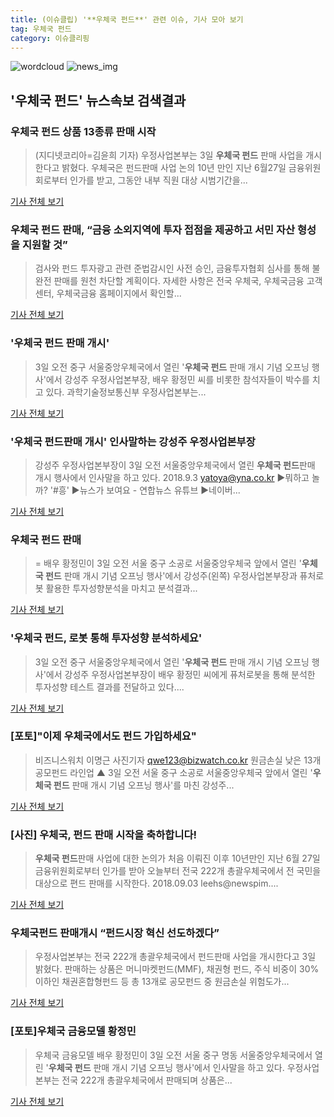 ```yaml
---
title: (이슈클립) '**우체국 펀드**' 관련 이슈, 기사 모아 보기
tag: 우체국 펀드
category: 이슈클리핑
---
```

![wordcloud](https://s3.ap-northeast-2.amazonaws.com/lyrics101-wordcloud/2018-09-03-1535959593.png)
![news_img](https://user-images.githubusercontent.com/42597476/44507050-1206f400-a6e4-11e8-8d98-7ffbfebb353f.png)
## **'**우체국 펀드**'** 뉴스속보 검색결과
### **우체국 펀드** 상품 13종류 판매 시작

>(지디넷코리아=김윤희 기자) 우정사업본부는 3일 **우체국 펀드** 판매 사업을 개시한다고 밝혔다. 우체국은 펀드판매 사업 논의 10년 만인 지난 6월27일 금융위원회로부터 인가를 받고, 그동안 내부 직원 대상 시범기간을...

<a href="http://www.zdnet.co.kr/ArticleView.asp?artice_id=20180903091545" target="_blank">기사 전체 보기</a>

### **우체국 펀드** 판매, “금융 소외지역에 투자 접점을 제공하고 서민 자산 형성을 지원할 것”

>검사와 펀드 투자광고 관련 준법감시인 사전 승인, 금융투자협회 심사를 통해 불완전 판매를 원천 차단할 계획이다. 자세한 사항은 전국 우체국, 우체국금융 고객센터, 우체국금융 홈페이지에서 확인할...

<a href="http://www.hkbs.co.kr/news/articleView.html?idxno=482319" target="_blank">기사 전체 보기</a>

### '**우체국 펀드** 판매 개시'

>3일 오전 중구 서울중앙우체국에서 열린 '**우체국 펀드** 판매 개시 기념 오프닝 행사'에서 강성주 우정사업본부장, 배우 황정민 씨를 비롯한 참석자들이 박수를 치고 있다. 과학기술정보통신부 우정사업본부는...

<a href="http://news1.kr/photos/view/?3282997" target="_blank">기사 전체 보기</a>

### '**우체국 펀드**판매 개시' 인사말하는 강성주 우정사업본부장

>강성주 우정사업본부장이 3일 오전 서울중앙우체국에서 열린 **우체국 펀드**판매 개시 행사에서 인사말을 하고 있다. 2018.9.3 yatoya@yna.co.kr ▶뭐하고 놀까? '#흥' ▶뉴스가 보여요 - 연합뉴스 유튜브 ▶네이버...

<a href="http://app.yonhapnews.co.kr/YNA/Basic/SNS/r.aspx?c=PYH20180903084700013&did=1196m" target="_blank">기사 전체 보기</a>

### **우체국 펀드** 판매

>= 배우 황정민이 3일 오전 서울 중구 소공로 서울중앙우체국 앞에서 열린 '**우체국 펀드** 판매 개시 기념 오프닝 행사'에서 강성주(왼쪽) 우정사업본부장과 퓨처로봇 활용한 투자성향분석을 마치고 분석결과...

<a href="http://www.newsis.com/view/?id=NISI20180903_0014430146" target="_blank">기사 전체 보기</a>

### '**우체국 펀드**, 로봇 통해 투자성향 분석하세요'

>3일 오전 중구 서울중앙우체국에서 열린 '**우체국 펀드** 판매 개시 기념 오프닝 행사'에서 강성주 우정사업본부장이 배우 황정민 씨에게 퓨처로봇을 통해 분석한 투자성향 테스트 결과를 전달하고 있다....

<a href="http://news1.kr/photos/view/?3283000" target="_blank">기사 전체 보기</a>

### [포토]"이제 우체국에서도 펀드 가입하세요"

>비즈니스워치 이명근 사진기자 qwe123@bizwatch.co.kr 원금손실 낮은 13개 공모펀드 라인업 ▲ 3일 오전 서울 중구 소공로 서울중앙우체국 앞에서 열린 '**우체국 펀드** 판매 개시 기념 오프닝 행사'를 마친 강성주...

<a href="http://news.bizwatch.co.kr/article/market/2018/09/03/0017/naver" target="_blank">기사 전체 보기</a>

### [사진] 우체국, 펀드 판매 시작을 축하합니다!

>**우체국 펀드**판매 사업에 대한 논의가 처음 이뤄진 이후 10년만인 지난 6월 27일 금융위원회로부터 인가를 받아 오늘부터 전국 222개 총괄우체국에서 전 국민을 대상으로 편드 판매를 시작한다. 2018.09.03 leehs@newspim....

<a href="http://www.newspim.com/news/view/20180903000247" target="_blank">기사 전체 보기</a>

### 우체국펀드 판매개시 “펀드시장 혁신 선도하겠다”

>우정사업본부는 전국 222개 총괄우체국에서 펀드판매 사업을 개시한다고 3일 밝혔다. 판매하는 상품은 머니마켓펀드(MMF), 채권형 펀드, 주식 비중이 30% 이하인 채권혼합형펀드 등 총 13개로 공모펀드 중 원금손실 위험도가...

<a href="http://www.ebn.co.kr/news/view/953842" target="_blank">기사 전체 보기</a>

### [포토]우체국 금융모델 황정민

>우체국 금융모델 배우 황정민이 3일 오전 서울 중구 명동 서울중앙우체국에서 열린 '**우체국 펀드** 판매 개시 기념 오프닝 행사'에서 인사말을 하고 있다. 우정사업본부는 전국 222개 총괄우체국에서 판매되며 상품은...

<a href="http://www.edaily.co.kr/news/newspath.asp?newsid=03109446619336512" target="_blank">기사 전체 보기</a>


